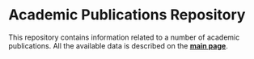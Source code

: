 
Academic Publications Repository
=================================

This repository contains information related to a number of academic publications.
All the available data is described on the [**main page**](https://github.com/gfrances/pubs).
